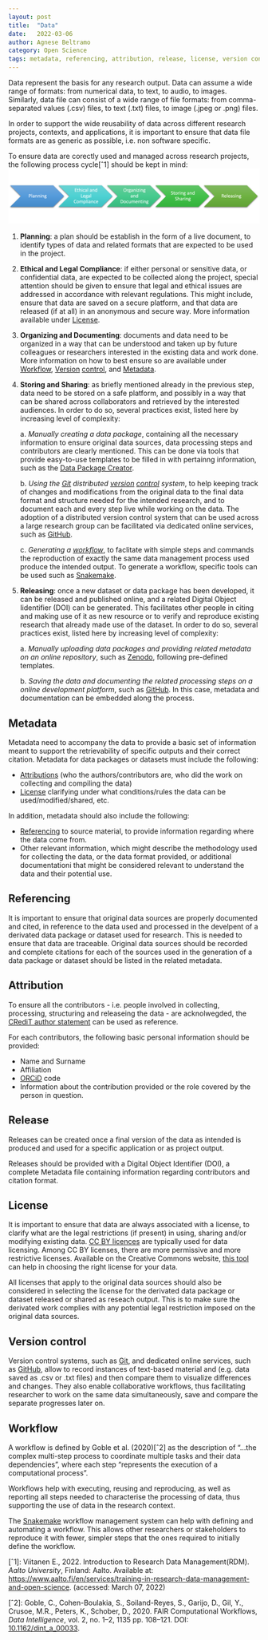 ```yaml
---
layout: post
title:  "Data"
date:   2022-03-06 
author: Agnese Beltramo
category: Open Science
tags: metadata, referencing, attribution, release, license, version control, workflow
---
```


Data represent the basis for any research output.
Data can assume a wide range of formats: from numerical data, to text, to audio, to images.  
Similarly, data file can consist of a wide range of file formats: from comma-separated values (.csv) files, to text (.txt) files, to image (.jpeg or .png) files.

In order to support the wide reusability of data across different research projects, contexts, and applications, it is important to ensure that data file formats are as generic as possible, i.e. non software specific.

To ensure data are corectly used and managed across research projects, the following process cycle[ˆ1] should be kept in mind:
![DataCycle](img/DataCycle.png)

1. **Planning**: a plan should be establish in the form of a live document, to identify types of data and related formats that are expected to be used in the project.

2. **Ethical and Legal Compliance**: if either personal or sensitive data, or confidential data, are expected to be collected along the project, special attention should be given to ensure that legal and ethical issues are addressed in accordance with relevant regulations. This might include, ensure that data are saved on a secure platform, and that data are released (if at all) in an anonymous and secure way. More information available under [License](##License).

3. **Organizing and Documenting**: documents and data need to be organized in a way that can be understood and taken up by future colleagues or researchers interested in the existing data and work done. 
More information on how to best ensure so  are available under [Workflow](##Workflow), [Version](##Versioncontrol) [control](##Versioncontrol), and [Metadata](##Metadata).

4. **Storing and Sharing**: as briefly mentioned already in the previous step, data need to be stored on a safe platform, and possibly in a way that can be shared across collaborators and retrieved by the interested audiences. In order to do so, several practices exist, listed here by increasing level of complexity:

    a. *Manually creating a data package*, containing all the necessary information to ensure original data sources, data processing steps and contributors are clearly mentioned. This can be done via tools that provide easy-to-use templates to be filled in with pertainng information, such as the [Data Package Creator](<https://create.frictionlessdata.io/>).

    b. *Using the [Git](<https://git-scm.com/>) distributed [version](##Versioncontrol) [control](##Versioncontrol) system*, to help keeping track of changes and modifications from the original data to the final data format and structure needed for the intended research, and to document each and every step live while working on the data. The adoption of a distributed version control system that can be used across a large research group can be facilitated via dedicated online services, such as [GitHub](<https://github.com/>).

    c. *Generating a [workflow](##Workflow)*, to faclitate with simple steps and commands the reproduction of exactly the same data management process used produce the intended output. To generate a workflow, specific tools can be used such as [Snakemake](<https://snakemake.readthedocs.io/en/stable/>).

5. **Releasing**: once a new dataset or data package has been developed, it can be released and published online, and a related Digital Object Iidentifier (DOI) can be generated. This facilitates other people in citing and making use of it as new resource or to verify and reproduce existing research that already made use of the dataset.
In order to do so, several practices exist, listed here by increasing level of complexity:

    a. *Manually uploading data packages and providing related metadata on an online repository*, such as [Zenodo](<https://zenodo.org/>), following pre-defined templates.

    b. *Saving the data and documenting the related processing steps on a online development platform*, such as [GitHub](<https://github.com/>). In this case, metadata and documentation can be embedded along the process.

## Metadata
Metadata need to accompany the data to provide a basic set of information meant to support the retrievability of specific outputs and their correct citation. 
Metadata for data packages or datasets must include the following:

- [Attributions](##Attribution) (who the authors/contributors are, who did the work on collecting and compiling the data)
- [License](##License) clarifying under what conditions/rules the data can be used/modified/shared, etc.

In addition, metadata should also include the following:
- [Referencing](##Referencing) to source material, to provide information regarding where the data come from.
- Other relevant information, which might describe the methodology used for collecting the data, or the data format provided, or additional documentationi that might be considered relevant to understand the data and their potential use.

## Referencing
It is important to ensure that original data sources are properly documented and cited, in reference to the data used and processed in the develpent of a derivated data package or dataset used for research. 
This is needed to ensure that data are traceable.
Original data sources should be recorded and complete citations for each of the sources used in the generation of a data package or dataset should be listed in the related metadata.

## Attribution
To ensure all the contributors - i.e. people involved in collecting, processing, structuring and releaseing the data - are acknolwegded, the [CRediT author statement](<https://www.elsevier.com/authors/policies-and-guidelines/credit-author-statement>) can be used as reference.

For each contributors, the following basic personal information should be provided:
- Name and Surname
- Affiliation
- [ORCiD](<https://orcid.org/>) code
- Information about the contribution provided or the role covered by the person in question.

## Release
Releases can be created once a final version of the data as intended is produced and used for a specific application or as project output. 

Releases should be provided with a Digital Object Identifier (DOI), a complete Metadata file containing information regarding contributors and citation format.

## License
It is important to ensure that data are always associated with a license, to clarify what are the legal restrictions (if present) in using, sharing and/or modifying existing data.
[CC BY licences](<https://creativecommons.org/about/cclicenses/>) are typically used for data licensing. Among CC BY licenses, there are more permissive and more restrictive licenses. Available on the Creative Commons website, [this tool](<https://creativecommons.org/choose/>) can help in choosing the right license for your data.

All licenses that apply to the original data sources should also be considered in selecting the license for the derivated data package or dataset released or shared as reseach output. This is to make sure the derivated work complies with any potential legal restriction imposed on the original data sources.

## Version control
Version control systems, such as [Git](<https://git-scm.com/>), and dedicated online services, such as [GitHub](<https://github.com/>), allow to record instances of text-based material and (e.g. data saved as .csv or .txt files) and then compare them to visualize differences and changes. They also enable collaborative workflows, thus facilitating researcher to work on the same data simultaneously, save and compare the separate progresses later on.

## Workflow
A workflow is defined by Goble et al. (2020)[ˆ2] as the description of “...the complex multi-step process to coordinate multiple tasks and their data dependencies”, where each step “represents the execution of a computational process”.

Workflows help with executing, reusing and reproducing, as well as reporting all steps needed to characterise the processing of data, thus supporting the use of data in the research context. 

The [Snakemake](<https://snakemake.readthedocs.io/en/stable/>) workflow management system can help with defining and automating a workflow. This allows other researchers or stakeholders to reproduce it with fewer, simpler steps that the ones required to initially define the workflow.



[ˆ1]: Viitanen E., 2022. Introduction to Research Data Management(RDM). *Aalto University*, Finland: Aalto. Available at: https://www.aalto.fi/en/services/training-in-research-data-management-and-open-science. (accessed: March 07, 2022) 

[ˆ2]: Goble, C., Cohen-Boulakia, S., Soiland-Reyes, S., Garijo, D., Gil, Y., Crusoe, M.R., Peters, K., Schober, D., 2020. FAIR Computational Workflows, *Data Intelligence*, vol. 2, no. 1–2, 1135 pp. 108–121. DOI: [10.1162/dint_a_00033](<https://direct.mit.edu/dint/article/2/1-2/108/10003/FAIR-Computational-Workflows>).